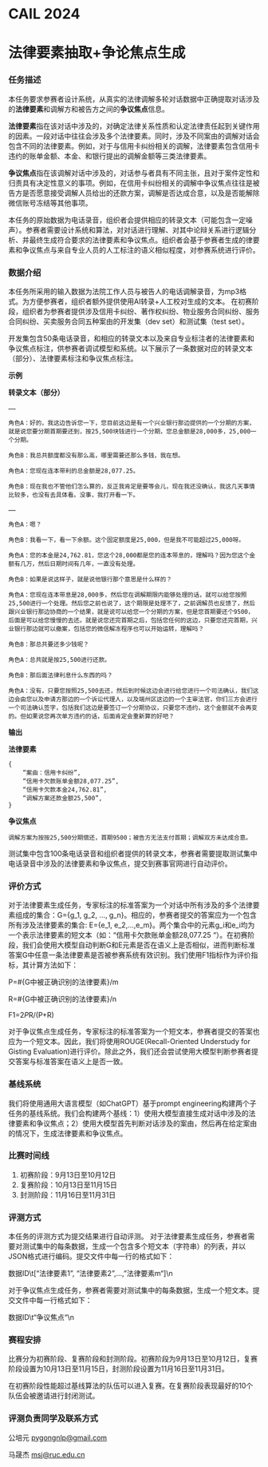 # CAIL 2024  
# 法律要素抽取+争论焦点生成

### 任务描述
本任务要求参赛者设计系统，从真实的法律调解多轮对话数据中正确提取对话涉及的**法律要素**和调解方和被告方之间的**争议焦点**信息。

**法律要素**指在该对话中涉及的，对确定法律关系性质和认定法律责任起到关键作用的因素。一段对话中往往会涉及多个法律要素。同时，涉及不同案由的调解对话会包含不同的法律要素。例如，对于与信用卡纠纷相关的调解，法律要素包含信用卡违约的账单金额、本金、和银行提出的调解金额等三类法律要素。

**争议焦点**指在该调解对话中涉及的，对话参与者具有不同主张，且对于案件定性和归责具有决定性意义的事项。例如，在信用卡纠纷相关的调解中争议焦点往往是被告方是否愿意接受调解人员给出的还款方案，调解是否达成合意，以及是否能解除微信账号冻结等其他事项。

本任务的原始数据为电话录音，组织者会提供相应的转录文本（可能包含一定噪声）。参赛者需要设计系统和算法，对对话进行理解、对其中论辩关系进行逻辑分析、并最终生成符合要求的法律要素和争议焦点。组织者会基于参赛者生成的律要素和争议焦点与来自专业人员的人工标注的语义相似程度，对参赛系统进行评价。

### 数据介绍
本任务所采用的输入数据为法院工作人员与被告人的电话调解录音，为mp3格式。为方便参赛者，组织者额外提供使用AI转录+人工校对生成的文本。
在初赛阶段，组织者为参赛者提供涉及信用卡纠纷、著作权纠纷、物业服务合同纠纷、服务合同纠纷、买卖服务合同五种案由的开发集（dev set）和测试集（test set）。

开发集包含50条电话录音，和相应的转录文本以及来自专业标注者的法律要素和争议焦点标注，供参赛者调试模型和系统。以下展示了一条数据对应的转录文本（部分）、法律要素标注和争议焦点标注。

**示例**

**转录文本（部分）**

```
……

角色A：好的，我这边告诉您一下，您目前这边是有一个兴业银行那边提供的一个分期的方案，就是说您要分期首期要还到，按25,500块钱进行一个分期，您总金额是28,000多，25,000一个分期。

角色B：我总共额度都没有那么高，哪里需要还那么多钱，我在想。

角色A：您现在连本带利的总金额是28,077.25。

角色B：现在我也不管他们怎么算的，反正我肯定是要等会儿，现在我还没确认，我这几天事情比较多，也没有去具体看。没事，我打开看一下。

……

角色A：嗯？

角色B：我看一下，看一下余额。这个固定额度是25,000，但是我不可能超过25,000呀。

角色A：您的本金是24,762.81，您这个28,000都是您的连本带息的，理解吗？因为您这个金额有几万，然后日期时间有几年，一直没有处理。

角色B：如果是说这样子，就是说他银行那个意思是什么样的？

角色A：您现在连本带息是28,000多，然后您在调解期限内能够处理的话，就可以给您按照25,500进行一个处理。然后您之前也说了，这个期限是处理不了，之前调解员也反馈了，然后跟兴业银行那边协商的一个结果，就是说可以给您一个分期的方案，但是您首期要还个9500，后面是可以给您慢慢的去还。就是说您还完首期之后，包括您任何的这边，只要您还完首期，兴业银行那边就可以撤案，包括您的微信解冻程序也可以开始运转，理解吗？

角色B：那总共要还多少钱呢？

角色A：总共就是按25,500进行还款。

角色B：那后面法律利息什么东西的吗？

角色A：没有，只要您按照25,500去还，然后到时候这边会进行给您进行一个司法确认，我们这边会由您以及申请方那边的一个诉讼代理人，以及端州区这边的一个主审法官，你们三方会进行一个司法确认签字，包括我们这边是要签订一个分期协议，只要您不违约，这个金额就不会再变的。但如果说您再次单方违约的话，后面肯定会重新算的好吧？
```

**输出**

**法律要素**

```
{
    “案由：信用卡纠纷”,
    “信用卡欠款账单金额28,077.25”,
    “信用卡欠款本金24,762.81”,
    “调解方案还款金额25,500”,
}
```

**争议焦点**

```
调解方案为按按25,500分期偿还，首期9500；被告方无法支付首期；调解双方未达成合意。
```

测试集中包含100条电话录音和组织者提供的转录文本，参赛者需要提取测试集中电话录音中涉及的法律要素和争议焦点，提交到赛事官网进行自动评价。

### 评价方式
对于法律要素生成任务，专家标注的标准答案为一个对话中所有涉及的多个法律要素组成的集合：G={g_1, g_2, …, g_n}。相应的，参赛者提交的答案应为一个包含所有涉及法律要素的集合: E={e_1, e_2,…,e_m}。两个集合中的元素g_i和e_i均为一个表示法律要素的短文本（如：“信用卡欠款账单金额28,077.25 “）。在初赛阶段，我们会使用大模型自动判断G和E元素是否在语义上是否相似，进而判断标准答案G中任意一条法律要素是否被参赛系统有效识别。我们使用F1指标作为评价指标，其计算方法如下：

P=#{G中被正确识别的法律要素}/m

R=#{G中被正确识别的法律要素}/n

F1=2*P*R/(P+R)

对于争议焦点生成任务，专家标注的标准答案为一个短文本，参赛者提交的答案也应为一个短文本。因此，我们将使用ROUGE(Recall-Oriented Understudy for Gisting Evaluation)进行评价。除此之外，我们还会尝试使用大模型判断参赛者提交答案与标准答案在语义上是否一致。

### 基线系统
我们将使用通用大语言模型（如ChatGPT）基于prompt engineering构建两个子任务的基线系统。我们会构建两个基线：1）使用大模型直接生成对话中涉及的法律要素和争议焦点；2）使用大模型首先判断对话涉及的案由，然后再在给定案由的情况下，生成法律要素和争议焦点。

### 比赛时间线
1. 初赛阶段：9月13日至10月12日
2. 复赛阶段：10月13日至11月15日
3. 封测阶段：11月16日至11月31日

### 评测方式
本任务的评测方式为提交结果进行自动评测。
对于法律要素生成任务，参赛者需要对测试集中的每条数据，生成一个包含多个短文本（字符串）的列表，并以JSON格式进行编码。提交文件中每一行的格式如下：

数据ID\t[“法律要素1”, “法律要素2”,…,”法律要素m“]\n

对于争议焦点生成任务，参赛者需要对测试集中的每条数据，生成一个短文本。提交文件中每一行格式如下：

数据ID\t“争议焦点“\n

### 赛程安排
比赛分为初赛阶段、复赛阶段和封测阶段。初赛阶段为9月13日至10月12日，复赛阶段设置为10月13日至11月15日，封测阶段设置为11月16日至11月31日。

在初赛阶段性能超过基线算法的队伍可以进入复赛。在复赛阶段表现最好的10个队伍会被邀请进行封闭测试。

### 评测负责同学及联系方式
公培元 pygongnlp@gmail.com

马晟杰 msj@ruc.edu.cn
